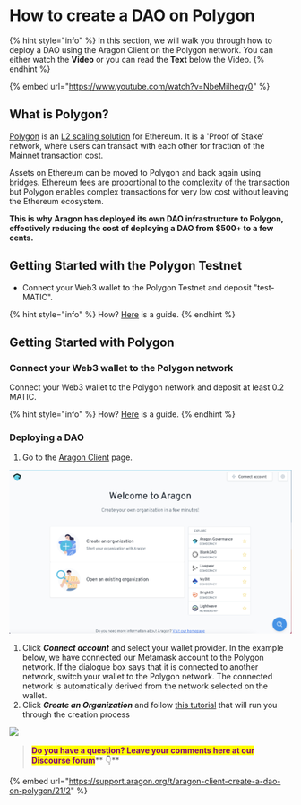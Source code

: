 # How to create a DAO on Polygon

{% hint style="info" %}
In this section, we will walk you through how to deploy a DAO using the Aragon Client on the Polygon network. You can either watch the **Video** or you can read the **Text** below the Video.
{% endhint %}

{% embed url="https://www.youtube.com/watch?v=NbeMilheqy0" %}

## What is Polygon?

[Polygon](https://polygon.technology) is an [L2 scaling solution](https://ethereum.org/en/developers/docs/scaling/layer-2-rollups/) for Ethereum. It is a 'Proof of Stake' network, where users can transact with each other for fraction of the Mainnet transaction cost.

Assets on Ethereum can be moved to Polygon and back again using [bridges](https://support.opensea.io/hc/en-us/articles/1500012881642-How-do-I-transfer-ETH-from-Ethereum-to-Polygon-). Ethereum fees are proportional to the complexity of the transaction but Polygon enables complex transactions for very low cost without leaving the Ethereum ecosystem.

**This is why Aragon has deployed its own DAO infrastructure to Polygon, effectively reducing the cost of deploying a DAO from $500+ to a few cents.**

## Getting Started with the Polygon Testnet

* Connect your Web3 wallet to the Polygon Testnet and deposit "test-MATIC".

{% hint style="info" %}
How? [Here](../set-up-metamask/getting-started-with-mumbai-testnet.md) is a guide.
{% endhint %}

## Getting Started with Polygon

### **Connect your Web3 wallet to the Polygon network**

Connect your Web3 wallet to the Polygon network and deposit at least 0.2 MATIC.

{% hint style="info" %}
How? [Here](../set-up-metamask/getting-started-with-polygon.md) is a guide.
{% endhint %}

### Deploying a DAO

1. Go to the [Aragon Client](https://client.aragon.org/#/) page.

![](<../../.gitbook/assets/file-WwpvtTSvLt (2).png>)

1. Click _**Connect account**_ and select your wallet provider. In the example below, we have connected our Metamask account to the Polygon network. If the dialogue box says that it is connected to another network, switch your wallet to the Polygon network. The connected network is automatically derived from the network selected on the wallet.
2. Click _**Create an Organization**_ and follow [this tutorial](how-to-create-a-dao-using-aragon-client/) that will run you through the creation process

![](https://d33v4339jhl8k0.cloudfront.net/docs/assets/5c98a4fe0428633d2cf3fcf7/images/6139f3ebd3b029285070f569/file-MSqrvMAds0.png)

> <mark style="color:purple;">**Do you have a question? Leave your comments here at our Discourse forum**</mark>** 👇**

{% embed url="https://support.aragon.org/t/aragon-client-create-a-dao-on-polygon/21/2" %}
